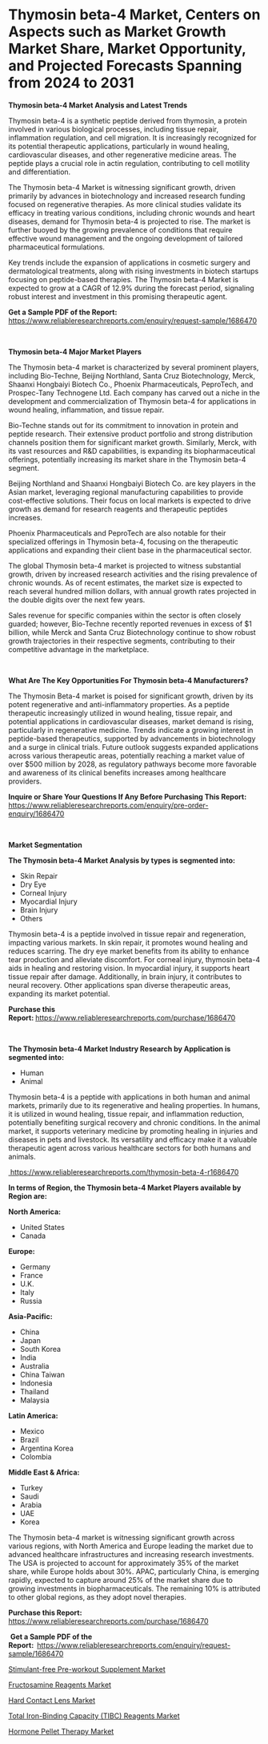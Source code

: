 <p><h1>Thymosin beta-4 Market, Centers on Aspects such as Market Growth Market Share, Market Opportunity, and Projected Forecasts Spanning from 2024 to 2031</h1></p><p><strong>Thymosin beta-4 Market Analysis and Latest Trends</strong></p>
<p><p>Thymosin beta-4 is a synthetic peptide derived from thymosin, a protein involved in various biological processes, including tissue repair, inflammation regulation, and cell migration. It is increasingly recognized for its potential therapeutic applications, particularly in wound healing, cardiovascular diseases, and other regenerative medicine areas. The peptide plays a crucial role in actin regulation, contributing to cell motility and differentiation.</p><p>The Thymosin beta-4 Market is witnessing significant growth, driven primarily by advances in biotechnology and increased research funding focused on regenerative therapies. As more clinical studies validate its efficacy in treating various conditions, including chronic wounds and heart diseases, demand for Thymosin beta-4 is projected to rise. The market is further buoyed by the growing prevalence of conditions that require effective wound management and the ongoing development of tailored pharmaceutical formulations.</p><p>Key trends include the expansion of applications in cosmetic surgery and dermatological treatments, along with rising investments in biotech startups focusing on peptide-based therapies. The Thymosin beta-4 Market is expected to grow at a CAGR of 12.9% during the forecast period, signaling robust interest and investment in this promising therapeutic agent.</p></p>
<p><strong>Get a Sample PDF of the Report:&nbsp;</strong> <a href="https://www.reliableresearchreports.com/enquiry/request-sample/1686470?utm_campaign=123&utm_medium=2&utm_source=Github&utm_content=ia&utm_term=31122024&utm_id=thymosin-beta-4">https://www.reliableresearchreports.com/enquiry/request-sample/1686470</a></p>
<p>&nbsp;</p>
<p><strong>Thymosin beta-4 Major Market Players</strong></p>
<p><p>The Thymosin beta-4 market is characterized by several prominent players, including Bio-Techne, Beijing Northland, Santa Cruz Biotechnology, Merck, Shaanxi Hongbaiyi Biotech Co., Phoenix Pharmaceuticals, PeproTech, and Prospec-Tany Technogene Ltd. Each company has carved out a niche in the development and commercialization of Thymosin beta-4 for applications in wound healing, inflammation, and tissue repair.</p><p>Bio-Techne stands out for its commitment to innovation in protein and peptide research. Their extensive product portfolio and strong distribution channels position them for significant market growth. Similarly, Merck, with its vast resources and R&D capabilities, is expanding its biopharmaceutical offerings, potentially increasing its market share in the Thymosin beta-4 segment. </p><p>Beijing Northland and Shaanxi Hongbaiyi Biotech Co. are key players in the Asian market, leveraging regional manufacturing capabilities to provide cost-effective solutions. Their focus on local markets is expected to drive growth as demand for research reagents and therapeutic peptides increases.</p><p>Phoenix Pharmaceuticals and PeproTech are also notable for their specialized offerings in Thymosin beta-4, focusing on the therapeutic applications and expanding their client base in the pharmaceutical sector.</p><p>The global Thymosin beta-4 market is projected to witness substantial growth, driven by increased research activities and the rising prevalence of chronic wounds. As of recent estimates, the market size is expected to reach several hundred million dollars, with annual growth rates projected in the double digits over the next few years.</p><p>Sales revenue for specific companies within the sector is often closely guarded; however, Bio-Techne recently reported revenues in excess of $1 billion, while Merck and Santa Cruz Biotechnology continue to show robust growth trajectories in their respective segments, contributing to their competitive advantage in the marketplace.</p></p>
<p>&nbsp;</p>
<p><strong>What Are The Key Opportunities For Thymosin beta-4 Manufacturers?</strong></p>
<p><p>The Thymosin Beta-4 market is poised for significant growth, driven by its potent regenerative and anti-inflammatory properties. As a peptide therapeutic increasingly utilized in wound healing, tissue repair, and potential applications in cardiovascular diseases, market demand is rising, particularly in regenerative medicine. Trends indicate a growing interest in peptide-based therapeutics, supported by advancements in biotechnology and a surge in clinical trials. Future outlook suggests expanded applications across various therapeutic areas, potentially reaching a market value of over $500 million by 2028, as regulatory pathways become more favorable and awareness of its clinical benefits increases among healthcare providers.</p></p>
<p><strong>Inquire or Share Your Questions If Any Before Purchasing This Report:</strong> <a href="https://www.reliableresearchreports.com/enquiry/pre-order-enquiry/1686470?utm_campaign=123&utm_medium=2&utm_source=Github&utm_content=ia&utm_term=31122024&utm_id=thymosin-beta-4">https://www.reliableresearchreports.com/enquiry/pre-order-enquiry/1686470</a></p>
<p>&nbsp;</p>
<p><strong>Market Segmentation</strong></p>
<p><strong>The Thymosin beta-4 Market Analysis by types is segmented into:</strong></p>
<p><ul><li>Skin Repair</li><li>Dry Eye</li><li>Corneal Injury</li><li>Myocardial Injury</li><li>Brain Injury</li><li>Others</li></ul></p>
<p><p>Thymosin beta-4 is a peptide involved in tissue repair and regeneration, impacting various markets. In skin repair, it promotes wound healing and reduces scarring. The dry eye market benefits from its ability to enhance tear production and alleviate discomfort. For corneal injury, thymosin beta-4 aids in healing and restoring vision. In myocardial injury, it supports heart tissue repair after damage. Additionally, in brain injury, it contributes to neural recovery. Other applications span diverse therapeutic areas, expanding its market potential.</p></p>
<p><strong>Purchase this Report:&nbsp;</strong><a href="https://www.reliableresearchreports.com/purchase/1686470?utm_campaign=123&utm_medium=2&utm_source=Github&utm_content=ia&utm_term=31122024&utm_id=thymosin-beta-4">https://www.reliableresearchreports.com/purchase/1686470</a></p>
<p>&nbsp;</p>
<p><strong>The Thymosin beta-4 Market Industry Research by Application is segmented into:</strong></p>
<p><ul><li>Human</li><li>Animal</li></ul></p>
<p><p>Thymosin beta-4 is a peptide with applications in both human and animal markets, primarily due to its regenerative and healing properties. In humans, it is utilized in wound healing, tissue repair, and inflammation reduction, potentially benefiting surgical recovery and chronic conditions. In the animal market, it supports veterinary medicine by promoting healing in injuries and diseases in pets and livestock. Its versatility and efficacy make it a valuable therapeutic agent across various healthcare sectors for both humans and animals.</p></p>
<p><a href="https://www.reliableresearchreports.com/thymosin-beta-4-r1686470?utm_campaign=123&utm_medium=2&utm_source=Github&utm_content=ia&utm_term=31122024&utm_id=thymosin-beta-4">&nbsp;https://www.reliableresearchreports.com/thymosin-beta-4-r1686470</a></p>
<p><strong>In terms of Region, the Thymosin beta-4 Market Players available by Region are:</strong></p>
<p>
    <p> <strong> North America: </strong>
        <ul>
            <li>United States</li>
            <li>Canada</li>
        </ul>
        </p> 
    <p> <strong> Europe: </strong>
        <ul>
            <li>Germany</li>
            <li>France</li>
            <li>U.K.</li>
            <li>Italy</li>
            <li>Russia</li>
        </ul>
        </p> 
    <p> <strong> Asia-Pacific: </strong>
        <ul>
            <li>China</li>
            <li>Japan</li>
            <li>South Korea</li>
            <li>India</li>
            <li>Australia</li>
            <li>China Taiwan</li>
            <li>Indonesia</li>
            <li>Thailand</li>
            <li>Malaysia</li>
        </ul>
        </p> 
    <p> <strong> Latin America: </strong>
        <ul>
            <li>Mexico</li>
            <li>Brazil</li>
            <li>Argentina Korea</li>
            <li>Colombia</li>
        </ul>
        </p> 
    <p> <strong> Middle East & Africa: </strong>
        <ul>
            <li>Turkey</li>
            <li>Saudi</li>
            <li>Arabia</li>
            <li>UAE</li>
            <li>Korea</li>
        </ul>
    </p>
    </p>
<p><p>The Thymosin beta-4 market is witnessing significant growth across various regions, with North America and Europe leading the market due to advanced healthcare infrastructures and increasing research investments. The USA is projected to account for approximately 35% of the market share, while Europe holds about 30%. APAC, particularly China, is emerging rapidly, expected to capture around 25% of the market share due to growing investments in biopharmaceuticals. The remaining 10% is attributed to other global regions, as they adopt novel therapies.</p></p>
<p><strong>Purchase this Report: </strong><a href="https://www.reliableresearchreports.com/purchase/1686470?utm_campaign=123&utm_medium=2&utm_source=Github&utm_content=ia&utm_term=31122024&utm_id=thymosin-beta-4">https://www.reliableresearchreports.com/purchase/1686470</a></p>
<p>&nbsp;<strong>Get a Sample PDF of the Report:&nbsp;&nbsp;</strong><a href="https://www.reliableresearchreports.com/enquiry/request-sample/1686470?utm_campaign=123&utm_medium=2&utm_source=Github&utm_content=ia&utm_term=31122024&utm_id=thymosin-beta-4">https://www.reliableresearchreports.com/enquiry/request-sample/1686470</a></p>
<p><strong></strong></p>
<p><p><a href="https://github.com/birnbaumbulah0/Market-Research-Report-List-1/blob/main/stimulant-free-pre-workout-supplement-market.md?utm_campaign=123&utm_medium=2&utm_source=Github&utm_content=ia&utm_term=31122024&utm_id=thymosin-beta-4">Stimulant-free Pre-workout Supplement Market</a></p><p><a href="https://github.com/luckyshygirl/Market-Research-Report-List-7/blob/main/fructosamine-reagents-market.md?utm_campaign=123&utm_medium=2&utm_source=Github&utm_content=ia&utm_term=31122024&utm_id=thymosin-beta-4">Fructosamine Reagents Market</a></p><p><a href="https://github.com/risingtrista99259/Market-Research-Report-List-1/blob/main/hard-contact-lens-market.md?utm_campaign=123&utm_medium=2&utm_source=Github&utm_content=ia&utm_term=31122024&utm_id=thymosin-beta-4">Hard Contact Lens Market</a></p><p><a href="https://github.com/petbigbeepjn/Market-Research-Report-List-1/blob/main/total-iron-binding-capacity-tibc-reagents-market.md?utm_campaign=123&utm_medium=2&utm_source=Github&utm_content=ia&utm_term=31122024&utm_id=thymosin-beta-4">Total Iron-Binding Capacity (TIBC) Reagents Market</a></p><p><a href="https://github.com/dmitriyvo6rog/Market-Research-Report-List-1/blob/main/hormone-pellet-therapy-market.md?utm_campaign=123&utm_medium=2&utm_source=Github&utm_content=ia&utm_term=31122024&utm_id=thymosin-beta-4">Hormone Pellet Therapy Market</a></p></p>